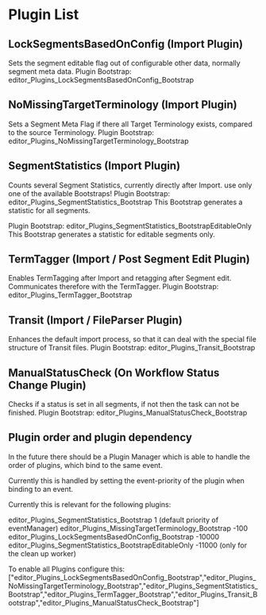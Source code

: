 Plugin List
===========

LockSegmentsBasedOnConfig (Import Plugin)
-----------------------------------------

Sets the segment editable flag out of configurable other data, normally segment meta data.
Plugin Bootstrap: editor_Plugins_LockSegmentsBasedOnConfig_Bootstrap

NoMissingTargetTerminology (Import Plugin)
------------------------------------------

Sets a Segment Meta Flag if there all Target Terminology exists, compared to the source Terminology.
Plugin Bootstrap: editor_Plugins_NoMissingTargetTerminology_Bootstrap

SegmentStatistics (Import Plugin)
---------------------------------

Counts several Segment Statistics, currently directly after Import.
use only one of the available Bootstraps!
Plugin Bootstrap: editor_Plugins_SegmentStatistics_Bootstrap
This Bootstrap generates a statistic for all segments.

Plugin Bootstrap: editor_Plugins_SegmentStatistics_BootstrapEditableOnly
This Bootstrap generates a statistic for editable segments only. 

TermTagger (Import / Post Segment Edit Plugin)
----------------------------------------------

Enables TermTagging after Import and retagging after Segment edit. 
Communicates therefore with the TermTagger.
Plugin Bootstrap: editor_Plugins_TermTagger_Bootstrap

Transit (Import / FileParser Plugin)
------------------------------------

Enhances the default import process, so that it can deal with the special file structure of Transit files.
Plugin Bootstrap: editor_Plugins_Transit_Bootstrap

ManualStatusCheck (On Workflow Status Change Plugin)
----------------------------------------------------

Checks if a status is set in all segments, if not then the task can not be finished.
Plugin Bootstrap: editor_Plugins_ManualStatusCheck_Bootstrap


Plugin order and plugin dependency
----------------------------------

In the future there should be a Plugin Manager which is able to handle the order
of plugins, which bind to the same event.

Currently this is handled by setting the event-priority of the plugin when binding
to an event.

Currently this is relevant for the following plugins:

editor_Plugins_SegmentStatistics_Bootstrap                  1 (default priority of eventManager)
editor_Plugins_MissingTargetTerminology_Bootstrap           -100
editor_Plugins_LockSegmentsBasedOnConfig_Bootstrap          -10000
editor_Plugins_SegmentStatistics_BootstrapEditableOnly      -11000 (only for the clean up worker)


To enable all Plugins configure this:
["editor_Plugins_LockSegmentsBasedOnConfig_Bootstrap","editor_Plugins_NoMissingTargetTerminology_Bootstrap","editor_Plugins_SegmentStatistics_Bootstrap","editor_Plugins_TermTagger_Bootstrap","editor_Plugins_Transit_Bootstrap","editor_Plugins_ManualStatusCheck_Bootstrap"]
